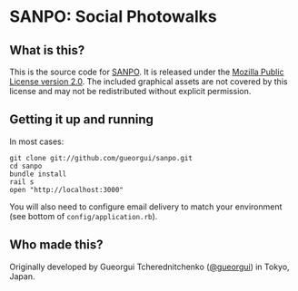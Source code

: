 # SANPO: Social Photowalks

## What is this?
This is the source code for [SANPO](http://sanpo.cc). It is released
under the [Mozilla Public License version
2.0](http://www.mozilla.org/MPL/2.0/). The included graphical assets are
not covered by this license and may not be redistributed without
explicit permission.

## Getting it up and running
In most cases:
```
git clone git://github.com/gueorgui/sanpo.git
cd sanpo
bundle install
rail s
open "http://localhost:3000"
```

You will also need to configure email delivery to match your
environment (see bottom of ```config/application.rb```).

## Who made this?
Originally developed by Gueorgui Tcherednitchenko ([@gueorgui](http://twitter.com/gueorgui)) in Tokyo, Japan.
